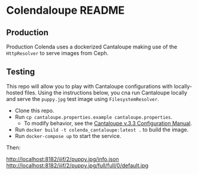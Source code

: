 # Colendaloupe README

## Production

Production Colenda uses a dockerized Cantaloupe making use of the `HttpResolver` to serve images from Ceph.

## Testing

This repo will allow you to play with Cantaloupe configurations with locally-hosted files. Using the instructions below,
you cna run Cantaloupe locally and serve the `puppy.jpg` test image using `FilesystemResolver`.

* Clone this repo.
* Run `cp cantaloupe.properties.example cantaloupe.properties`.
    * To modify behavior, see the [Cantaloupe v.3.3 Configuration Manual](https://medusa-project.github.io/cantaloupe/manual/3.3/configuration.html).
* Run `docker build -t colenda_cantaloupe:latest .` to build the image.
* Run `docker-compose up` to start the service.

Then:

[http://localhost:8182/iiif/2/puppy.jpg/info.json]()
[http://localhost:8182/iiif/2/puppy.jpg/full/full/0/default.jpg]()
